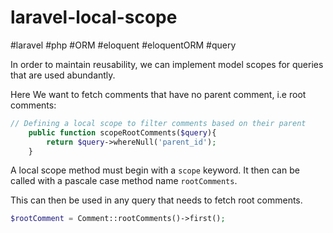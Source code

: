 # laravel-local-scope
#laravel #php #ORM #eloquent #eloquentORM #query

In order to maintain reusability, we can implement model scopes for queries that are used abundantly.

Here We want to fetch comments that have no parent comment, i.e root comments:
```php
// Defining a local scope to filter comments based on their parent
    public function scopeRootComments($query){
        return $query->whereNull('parent_id');
    }
```
A local scope method must begin with a `scope` keyword. It then can be called with a pascale case method name `rootComments`.

This can then be used in any query that needs to fetch root comments.

```php
$rootComment = Comment::rootComments()->first();
```
